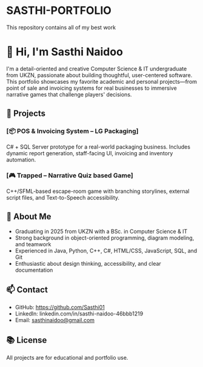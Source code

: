 # SASTHI-PORTFOLIO
This repository contains all of my best work

# 👋 Hi, I'm Sasthi Naidoo

I'm a detail-oriented and creative Computer Science & IT undergraduate from UKZN, passionate about building thoughtful, user-centered software. This portfolio showcases my favorite academic and personal projects—from point of sale and invoicing systems for real businesses to immersive narrative games that challenge players' decisions.

## 🚀 Projects

### [📦 POS & Invoicing System – LG Packaging]
C# + SQL Server prototype for a real-world packaging business. Includes dynamic report generation, staff-facing UI, invoicing and inventory automation.

### [🎮 Trapped – Narrative Quiz based Game]
C++/SFML-based escape-room game with branching storylines, external script files, and Text-to-Speech accessibility.


## 💼 About Me
- Graduating in 2025 from UKZN with a BSc. in Computer Science & IT  
- Strong background in object-oriented programming, diagram modeling, and teamwork  
- Experienced in Java, Python, C++, C#, HTML/CSS, JavaScript, SQL, and Git  
- Enthusiastic about design thinking, accessibility, and clear documentation  

## 📫 Contact
- GitHub: https://github.com/Sasthi01
- LinkedIn: linkedin.com/in/sasthi-naidoo-46bbb1219 
- Email: sasthinaidoo@gmail.com

## 📚 License
All projects are for educational and portfolio use.

